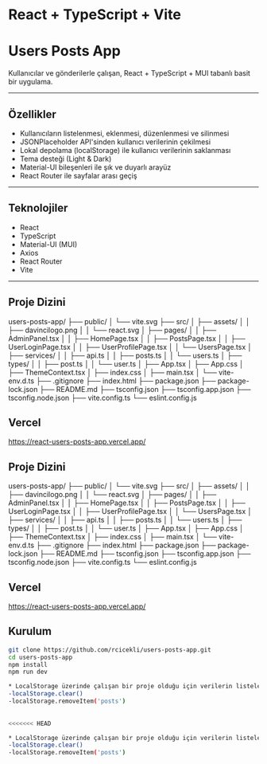 # React + TypeScript + Vite

# Users Posts App

Kullanıcılar ve gönderilerle çalışan, React + TypeScript + MUI tabanlı basit bir uygulama.

---

## Özellikler

- Kullanıcıların listelenmesi, eklenmesi, düzenlenmesi ve silinmesi
- JSONPlaceholder API'sinden kullanıcı verilerinin çekilmesi
- Lokal depolama (localStorage) ile kullanıcı verilerinin saklanması
- Tema desteği (Light & Dark)
- Material-UI bileşenleri ile şık ve duyarlı arayüz
- React Router ile sayfalar arası geçiş

---

## Teknolojiler

- React
- TypeScript
- Material-UI (MUI)
- Axios
- React Router
- Vite

---
## Proje Dizini
users-posts-app/
├── public/
│   └── vite.svg
├── src/
│   ├── assets/
│   │   ├── davincilogo.png
│   │   └── react.svg
│   ├── pages/
│   │   ├── AdminPanel.tsx
│   │   ├── HomePage.tsx
│   │   ├── PostsPage.tsx
│   │   ├── UserLoginPage.tsx
│   │   ├── UserProfilePage.tsx
│   │   └── UsersPage.tsx
│   ├── services/
│   │   ├── api.ts
│   │   ├── posts.ts
│   │   └── users.ts
│   ├── types/
│   │   ├── post.ts
│   │   └── user.ts
│   ├── App.tsx
│   ├── App.css
│   ├── ThemeContext.tsx
│   ├── index.css
│   ├── main.tsx
│   └── vite-env.d.ts
├── .gitignore
├── index.html
├── package.json
├── package-lock.json
├── README.md
├── tsconfig.json
├── tsconfig.app.json
├── tsconfig.node.json
├── vite.config.ts
└── eslint.config.js


## Vercel

https://react-users-posts-app.vercel.app/
## Proje Dizini
users-posts-app/
├── public/
│   └── vite.svg
├── src/
│   ├── assets/
│   │   ├── davincilogo.png
│   │   └── react.svg
│   ├── pages/
│   │   ├── AdminPanel.tsx
│   │   ├── HomePage.tsx
│   │   ├── PostsPage.tsx
│   │   ├── UserLoginPage.tsx
│   │   ├── UserProfilePage.tsx
│   │   └── UsersPage.tsx
│   ├── services/
│   │   ├── api.ts
│   │   ├── posts.ts
│   │   └── users.ts
│   ├── types/
│   │   ├── post.ts
│   │   └── user.ts
│   ├── App.tsx
│   ├── App.css
│   ├── ThemeContext.tsx
│   ├── index.css
│   ├── main.tsx
│   └── vite-env.d.ts
├── .gitignore
├── index.html
├── package.json
├── package-lock.json
├── README.md
├── tsconfig.json
├── tsconfig.app.json
├── tsconfig.node.json
├── vite.config.ts
└── eslint.config.js


## Vercel

https://react-users-posts-app.vercel.app/

## Kurulum

```bash
git clone https://github.com/rcicekli/users-posts-app.git
cd users-posts-app
npm install
npm run dev

* LocalStorage üzerinde çalışan bir proje olduğu için verilerin listelenmediği durumlarda;
-localStorage.clear()
-localStorage.removeItem('posts') 
 
 
<<<<<<< HEAD

* LocalStorage üzerinde çalışan bir proje olduğu için verilerin listelenmediği durumlarda;
-localStorage.clear()
-localStorage.removeItem('posts') 
 
 